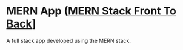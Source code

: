 # MERN App ([MERN Stack Front To Back](https://www.udemy.com/mern-stack-front-to-back/)]

A full stack app developed using the MERN stack.

